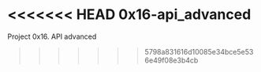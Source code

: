 <<<<<<< HEAD
0x16-api_advanced
=======
Project 0x16. API advanced
>>>>>>> 5798a831616d10085e34bce5e536e49f08e3b4cb
